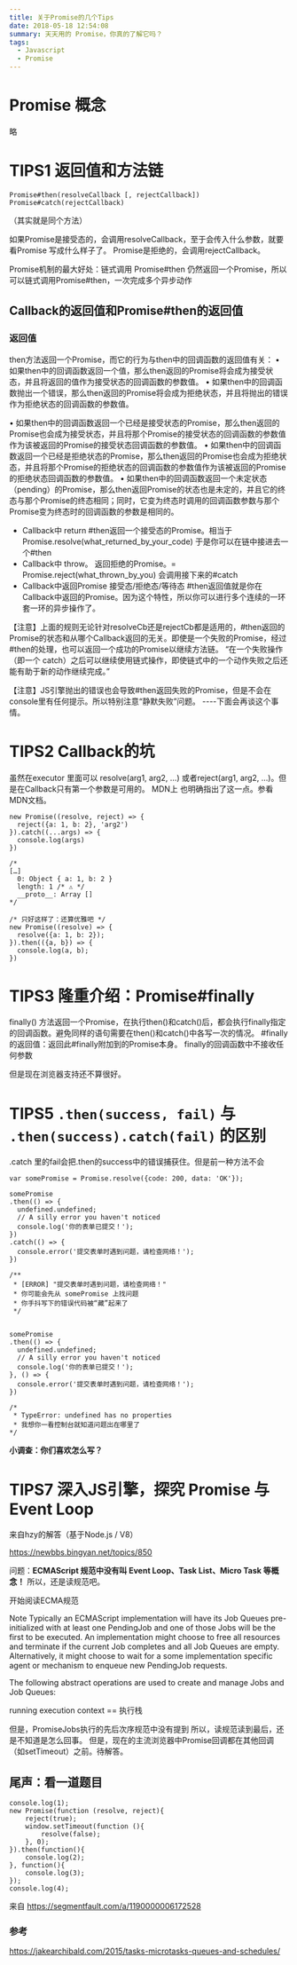 ```yaml
---
title: 关于Promise的几个Tips
date: 2018-05-18 12:54:08
summary: 天天用的 Promise，你真的了解它吗？
tags:
  - Javascript
  - Promise
---
```




#  Promise 概念

略

# TIPS1 返回值和方法链

```
Promise#then(resolveCallback [, rejectCallback])
Promise#catch(rejectCallback)
```

（其实就是同个方法）

如果Promise是接受态的，会调用resolveCallback，至于会传入什么参数，就要看Promise 写成什么样子了。
Promise是拒绝的，会调用rejectCallback。

Promise机制的最大好处：链式调用
Promise#then 仍然返回一个Promise，所以可以链式调用Promise#then，一次完成多个异步动作

## Callback的返回值和Promise#then的返回值

### 返回值

then方法返回一个Promise，而它的行为与then中的回调函数的返回值有关：
• 如果then中的回调函数返回一个值，那么then返回的Promise将会成为接受状态，并且将返回的值作为接受状态的回调函数的参数值。
• 如果then中的回调函数抛出一个错误，那么then返回的Promise将会成为拒绝状态，并且将抛出的错误作为拒绝状态的回调函数的参数值。

• 如果then中的回调函数返回一个已经是接受状态的Promise，那么then返回的Promise也会成为接受状态，并且将那个Promise的接受状态的回调函数的参数值作为该被返回的Promise的接受状态回调函数的参数值。
• 如果then中的回调函数返回一个已经是拒绝状态的Promise，那么then返回的Promise也会成为拒绝状态，并且将那个Promise的拒绝状态的回调函数的参数值作为该被返回的Promise的拒绝状态回调函数的参数值。
• 如果then中的回调函数返回一个未定状态（pending）的Promise，那么then返回Promise的状态也是未定的，并且它的终态与那个Promise的终态相同；同时，它变为终态时调用的回调函数参数与那个Promise变为终态时的回调函数的参数是相同的。

- Callback中 return
  \#then返回一个接受态的Promise。相当于Promise.resolve(what_returned_by_your_code)
  于是你可以在链中接进去一个#then
- Callback中 throw。
  返回拒绝的Promise。= Promise.reject(what_thrown_by_you)
  会调用接下来的#catch
- Callback中返回Promise 接受态/拒绝态/等待态
  \#then返回值就是你在Callback中返回的Promise。因为这个特性，所以你可以进行多个连续的一环套一环的异步操作了。

【注意】上面的规则无论针对resolveCb还是rejectCb都是适用的，#then返回的Promise的状态和从哪个Callback返回的无关。即使是一个失败的Promise，经过#then的处理，也可以返回一个成功的Promise以继续方法链。
“在一个失败操作（即一个 catch）之后可以继续使用链式操作，即使链式中的一个动作失败之后还能有助于新的动作继续完成。”

【注意】JS引擎抛出的错误也会导致#then返回失败的Promise，但是不会在console里有任何提示。所以特别注意“静默失败”问题。 ----下面会再谈这个事情。

# TIPS2 Callback的坑

虽然在executor 里面可以 resolve(arg1, arg2, …) 或者reject(arg1, arg2, …)。但是在Callback只有第一个参数是可用的。
MDN上 也明确指出了这一点。参看MDN文档。

```
new Promise((resolve, reject) => {
  reject({a: 1, b: 2}, 'arg2')
}).catch((...args) => {
  console.log(args)
})

/*
[…]
  0: Object { a: 1, b: 2 }
  length: 1 /* ⚠ */
  __proto__: Array []
*/

/* 只好这样了：还算优雅吧 */
new Promise((resolve) => {
  resolve({a: 1, b: 2});
}).then(({a, b}) => {
  console.log(a, b);
})
```

# TIPS3 隆重介绍：Promise#finally

finally() 方法返回一个Promise，在执行then()和catch()后，都会执行finally指定的回调函数。避免同样的语句需要在then()和catch()中各写一次的情况。
\#finally的返回值：返回此#finally附加到的Promise本身。
finally的回调函数中不接收任何参数

但是现在浏览器支持还不算很好。

# TIPS5 `.then(success, fail)` 与 `.then(success).catch(fail)` 的区别

.catch 里的fail会把.then的success中的错误捕获住。但是前一种方法不会

```
var somePromise = Promise.resolve({code: 200, data: 'OK'});

somePromise
.then(() => {
  undefined.undefined;
  // A silly error you haven't noticed
  console.log('你的表单已提交！');
})
.catch(() => {
  console.error('提交表单时遇到问题，请检查网络！');
})

/**
 * [ERROR] "提交表单时遇到问题，请检查网络！"
 * 你可能会先从 somePromise 上找问题
 * 你手抖写下的错误代码被“藏”起来了
 */


somePromise
.then(() => {
  undefined.undefined;
  // A silly error you haven't noticed
  console.log('你的表单已提交！');
}, () => {
  console.error('提交表单时遇到问题，请检查网络！');
})

/*
 * TypeError: undefined has no properties
 * 我想你一看控制台就知道问题出在哪里了
*/
```

**小调查：你们喜欢怎么写？**

# TIPS7 深入JS引擎，探究 Promise 与 Event Loop

来自hzy的解答（基于Node.js / V8）

<https://newbbs.bingyan.net/topics/850>

问题：**ECMAScript 规范中没有叫 Event Loop、Task List、Micro Task 等概念！** 所以，还是读规范吧。

开始阅读ECMA规范

Note
Typically an ECMAScript implementation will have its Job Queues pre-initialized with at least one PendingJob and one of those Jobs will be the first to be executed. An implementation might choose to free all resources and terminate if the current Job completes and all Job Queues are empty. Alternatively, it might choose to wait for a some implementation specific agent or mechanism to enqueue new PendingJob requests.

The following abstract operations are used to create and manage Jobs and Job Queues:

running execution context == 执行栈

但是，PromiseJobs执行的先后次序规范中没有提到
所以，读规范读到最后，还是不知道是怎么回事。
但是，现在的主流浏览器中Promise回调都在其他回调（如setTimeout）之前。待解答。

## 尾声：看一道题目

```
console.log(1);
new Promise(function (resolve, reject){
    reject(true);
    window.setTimeout(function (){
        resolve(false);
    }, 0);
}).then(function(){
    console.log(2);
}, function(){
    console.log(3);
});
console.log(4);
```

来自 <https://segmentfault.com/a/1190000006172528>

### 参考

<https://jakearchibald.com/2015/tasks-microtasks-queues-and-schedules/>